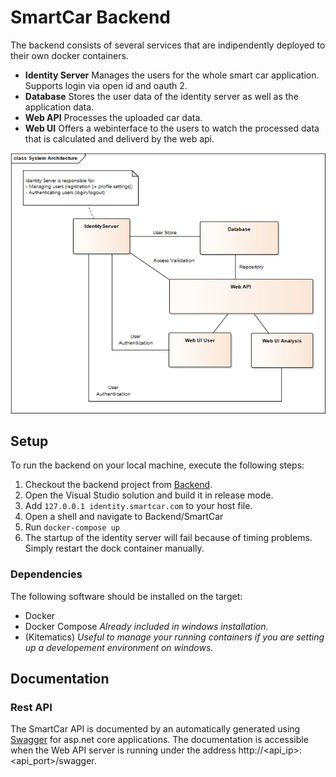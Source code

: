 # SmartCar Backend
The backend consists of several services that are indipendently deployed to their own docker containers. 
- **Identity Server**
Manages the users for the whole smart car application. Supports login via open id and oauth 2.
- **Database**
Stores the user data of the identity server as well as the application data.
- **Web API**
Processes the uploaded car data.
- **Web UI**
Offers a webinterface to the users to watch the processed data that is calculated and deliverd by the web api.

![Backend Architecture](Design/SystemArchitecture.png "Backend Architecture")

## Setup
To run the backend on your local machine, execute the following steps:
1. Checkout the backend project from [Backend](https://github.com/Itiapu/HSPSmartCar/tree/master/Backend).
2. Open the Visual Studio solution and build it in release mode.
3. Add `127.0.0.1 identity.smartcar.com` to your host file.
4. Open a shell and navigate to Backend/SmartCar
5. Run `docker-compose up`
6. The startup of the identity server will fail because of timing problems. Simply restart the dock container manually.

### Dependencies
The following software should be installed on the target:
- Docker
- Docker Compose
*Already included in windows installation.*
- (Kitematics) 
*Useful to manage your running containers if you are setting up a developement environment on windows.*

## Documentation
### Rest API
The SmartCar API is documented by an automatically generated using [Swagger](https://swagger.io/) for asp.net core applications.
The documentation is accessible when the Web API server is running under the address http://<api_ip>:<api_port>/swagger.

